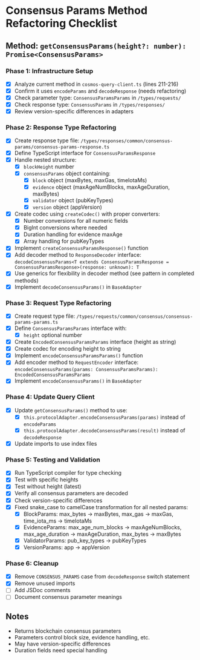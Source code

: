# Consensus Params Method Refactoring Checklist

## Method: `getConsensusParams(height?: number): Promise<ConsensusParams>`

### Phase 1: Infrastructure Setup
- [x] Analyze current method in `cosmos-query-client.ts` (lines 211-216)
- [x] Confirm it uses `encodeParams` and `decodeResponse` (needs refactoring)
- [x] Check parameter type: `ConsensusParamsParams` in `/types/requests/`
- [x] Check response type: `ConsensusParams` in `/types/responses/`
- [x] Review version-specific differences in adapters

### Phase 2: Response Type Refactoring
- [x] Create response type file: `/types/responses/common/consensus-params/consensus-params-response.ts`
- [x] Define TypeScript interface for `ConsensusParamsResponse`
- [x] Handle nested structure:
  - [x] `blockHeight` number
  - [x] `consensusParams` object containing:
    - [x] `block` object (maxBytes, maxGas, timeIotaMs)
    - [x] `evidence` object (maxAgeNumBlocks, maxAgeDuration, maxBytes)
    - [x] `validator` object (pubKeyTypes)
    - [x] `version` object (appVersion)
- [x] Create codec using `createCodec()` with proper converters:
  - [x] Number conversions for all numeric fields
  - [x] BigInt conversions where needed
  - [x] Duration handling for evidence maxAge
  - [x] Array handling for pubKeyTypes
- [x] Implement `createConsensusParamsResponse()` function
- [x] Add decoder method to `ResponseDecoder` interface: `decodeConsensusParams<T extends ConsensusParamsResponse = ConsensusParamsResponse>(response: unknown): T`
- [x] Use generics for flexibility in decoder method (see pattern in completed methods)
- [x] Implement `decodeConsensusParams()` in `BaseAdapter`

### Phase 3: Request Type Refactoring
- [x] Create request type file: `/types/requests/common/consensus/consensus-params-params.ts`
- [x] Define `ConsensusParamsParams` interface with:
  - [x] `height` optional number
- [x] Create `EncodedConsensusParamsParams` interface (height as string)
- [x] Create codec for encoding height to string
- [x] Implement `encodeConsensusParamsParams()` function
- [x] Add encoder method to `RequestEncoder` interface: `encodeConsensusParams(params: ConsensusParamsParams): EncodedConsensusParamsParams`
- [x] Implement `encodeConsensusParams()` in `BaseAdapter`

### Phase 4: Update Query Client
- [x] Update `getConsensusParams()` method to use:
  - [x] `this.protocolAdapter.encodeConsensusParams(params)` instead of `encodeParams`
  - [x] `this.protocolAdapter.decodeConsensusParams(result)` instead of `decodeResponse`
- [x] Update imports to use index files

### Phase 5: Testing and Validation
- [x] Run TypeScript compiler for type checking
- [x] Test with specific heights
- [x] Test without height (latest)
- [x] Verify all consensus parameters are decoded
- [x] Check version-specific differences
- [x] Fixed snake_case to camelCase transformation for all nested params:
  - [x] BlockParams: max_bytes → maxBytes, max_gas → maxGas, time_iota_ms → timeIotaMs
  - [x] EvidenceParams: max_age_num_blocks → maxAgeNumBlocks, max_age_duration → maxAgeDuration, max_bytes → maxBytes
  - [x] ValidatorParams: pub_key_types → pubKeyTypes
  - [x] VersionParams: app → appVersion

### Phase 6: Cleanup
- [x] Remove `CONSENSUS_PARAMS` case from `decodeResponse` switch statement
- [x] Remove unused imports
- [ ] Add JSDoc comments
- [ ] Document consensus parameter meanings

## Notes
- Returns blockchain consensus parameters
- Parameters control block size, evidence handling, etc.
- May have version-specific differences
- Duration fields need special handling